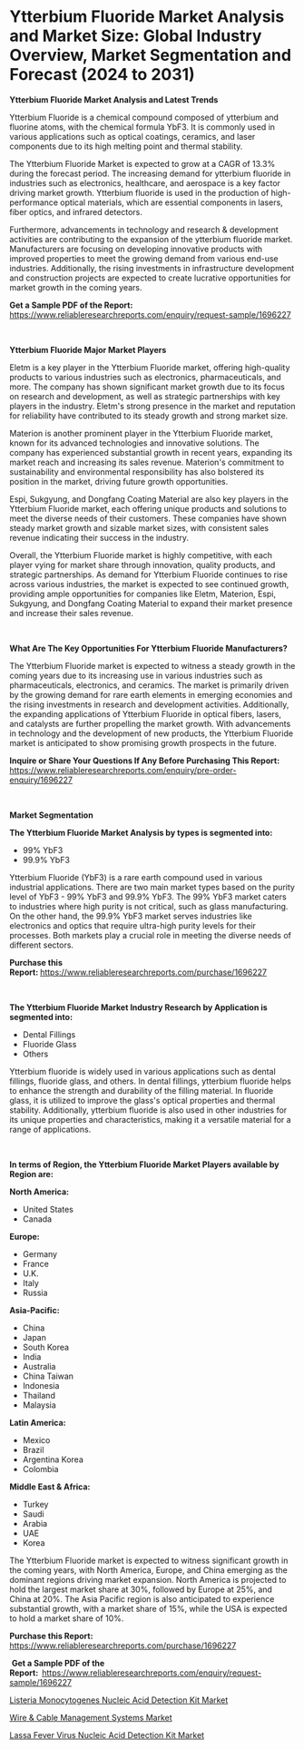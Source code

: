 <p><h1>Ytterbium Fluoride Market Analysis and Market Size: Global Industry Overview, Market Segmentation and Forecast (2024 to 2031)</h1></p><p><strong>Ytterbium Fluoride Market Analysis and Latest Trends</strong></p>
<p><p>Ytterbium Fluoride is a chemical compound composed of ytterbium and fluorine atoms, with the chemical formula YbF3. It is commonly used in various applications such as optical coatings, ceramics, and laser components due to its high melting point and thermal stability.</p><p>The Ytterbium Fluoride Market is expected to grow at a CAGR of 13.3% during the forecast period. The increasing demand for ytterbium fluoride in industries such as electronics, healthcare, and aerospace is a key factor driving market growth. Ytterbium fluoride is used in the production of high-performance optical materials, which are essential components in lasers, fiber optics, and infrared detectors.</p><p>Furthermore, advancements in technology and research & development activities are contributing to the expansion of the ytterbium fluoride market. Manufacturers are focusing on developing innovative products with improved properties to meet the growing demand from various end-use industries. Additionally, the rising investments in infrastructure development and construction projects are expected to create lucrative opportunities for market growth in the coming years.</p></p>
<p><strong>Get a Sample PDF of the Report:&nbsp;</strong> <a href="https://www.reliableresearchreports.com/enquiry/request-sample/1696227">https://www.reliableresearchreports.com/enquiry/request-sample/1696227</a></p>
<p>&nbsp;</p>
<p><strong>Ytterbium Fluoride Major Market Players</strong></p>
<p><p>Eletm is a key player in the Ytterbium Fluoride market, offering high-quality products to various industries such as electronics, pharmaceuticals, and more. The company has shown significant market growth due to its focus on research and development, as well as strategic partnerships with key players in the industry. Eletm's strong presence in the market and reputation for reliability have contributed to its steady growth and strong market size.</p><p>Materion is another prominent player in the Ytterbium Fluoride market, known for its advanced technologies and innovative solutions. The company has experienced substantial growth in recent years, expanding its market reach and increasing its sales revenue. Materion's commitment to sustainability and environmental responsibility has also bolstered its position in the market, driving future growth opportunities.</p><p>Espi, Sukgyung, and Dongfang Coating Material are also key players in the Ytterbium Fluoride market, each offering unique products and solutions to meet the diverse needs of their customers. These companies have shown steady market growth and sizable market sizes, with consistent sales revenue indicating their success in the industry.</p><p>Overall, the Ytterbium Fluoride market is highly competitive, with each player vying for market share through innovation, quality products, and strategic partnerships. As demand for Ytterbium Fluoride continues to rise across various industries, the market is expected to see continued growth, providing ample opportunities for companies like Eletm, Materion, Espi, Sukgyung, and Dongfang Coating Material to expand their market presence and increase their sales revenue.</p></p>
<p>&nbsp;</p>
<p><strong>What Are The Key Opportunities For Ytterbium Fluoride Manufacturers?</strong></p>
<p><p>The Ytterbium Fluoride market is expected to witness a steady growth in the coming years due to its increasing use in various industries such as pharmaceuticals, electronics, and ceramics. The market is primarily driven by the growing demand for rare earth elements in emerging economies and the rising investments in research and development activities. Additionally, the expanding applications of Ytterbium Fluoride in optical fibers, lasers, and catalysts are further propelling the market growth. With advancements in technology and the development of new products, the Ytterbium Fluoride market is anticipated to show promising growth prospects in the future.</p></p>
<p><strong>Inquire or Share Your Questions If Any Before Purchasing This Report:</strong> <a href="https://www.reliableresearchreports.com/enquiry/pre-order-enquiry/1696227">https://www.reliableresearchreports.com/enquiry/pre-order-enquiry/1696227</a></p>
<p>&nbsp;</p>
<p><strong>Market Segmentation</strong></p>
<p><strong>The Ytterbium Fluoride Market Analysis by types is segmented into:</strong></p>
<p><ul><li>99% YbF3</li><li>99.9% YbF3</li></ul></p>
<p><p>Ytterbium Fluoride (YbF3) is a rare earth compound used in various industrial applications. There are two main market types based on the purity level of YbF3 - 99% YbF3 and 99.9% YbF3. The 99% YbF3 market caters to industries where high purity is not critical, such as glass manufacturing. On the other hand, the 99.9% YbF3 market serves industries like electronics and optics that require ultra-high purity levels for their processes. Both markets play a crucial role in meeting the diverse needs of different sectors.</p></p>
<p><strong>Purchase this Report:&nbsp;</strong><a href="https://www.reliableresearchreports.com/purchase/1696227">https://www.reliableresearchreports.com/purchase/1696227</a></p>
<p>&nbsp;</p>
<p><strong>The Ytterbium Fluoride Market Industry Research by Application is segmented into:</strong></p>
<p><ul><li>Dental Fillings</li><li>Fluoride Glass</li><li>Others</li></ul></p>
<p><p>Ytterbium fluoride is widely used in various applications such as dental fillings, fluoride glass, and others. In dental fillings, ytterbium fluoride helps to enhance the strength and durability of the filling material. In fluoride glass, it is utilized to improve the glass's optical properties and thermal stability. Additionally, ytterbium fluoride is also used in other industries for its unique properties and characteristics, making it a versatile material for a range of applications.</p></p>
<p>&nbsp;</p>
<p><strong>In terms of Region, the Ytterbium Fluoride Market Players available by Region are:</strong></p>
<p>
    <p> <strong> North America: </strong>
        <ul>
            <li>United States</li>
            <li>Canada</li>
        </ul>
        </p> 
    <p> <strong> Europe: </strong>
        <ul>
            <li>Germany</li>
            <li>France</li>
            <li>U.K.</li>
            <li>Italy</li>
            <li>Russia</li>
        </ul>
        </p> 
    <p> <strong> Asia-Pacific: </strong>
        <ul>
            <li>China</li>
            <li>Japan</li>
            <li>South Korea</li>
            <li>India</li>
            <li>Australia</li>
            <li>China Taiwan</li>
            <li>Indonesia</li>
            <li>Thailand</li>
            <li>Malaysia</li>
        </ul>
        </p> 
    <p> <strong> Latin America: </strong>
        <ul>
            <li>Mexico</li>
            <li>Brazil</li>
            <li>Argentina Korea</li>
            <li>Colombia</li>
        </ul>
        </p> 
    <p> <strong> Middle East & Africa: </strong>
        <ul>
            <li>Turkey</li>
            <li>Saudi</li>
            <li>Arabia</li>
            <li>UAE</li>
            <li>Korea</li>
        </ul>
    </p>
    </p>
<p><p>The Ytterbium Fluoride market is expected to witness significant growth in the coming years, with North America, Europe, and China emerging as the dominant regions driving market expansion. North America is projected to hold the largest market share at 30%, followed by Europe at 25%, and China at 20%. The Asia Pacific region is also anticipated to experience substantial growth, with a market share of 15%, while the USA is expected to hold a market share of 10%.</p></p>
<p><strong>Purchase this Report: </strong><a href="https://www.reliableresearchreports.com/purchase/1696227">https://www.reliableresearchreports.com/purchase/1696227</a></p>
<p>&nbsp;<strong>Get a Sample PDF of the Report:&nbsp;&nbsp;</strong><a href="https://www.reliableresearchreports.com/enquiry/request-sample/1696227">https://www.reliableresearchreports.com/enquiry/request-sample/1696227</a></p>
<p><strong></strong></p>
<p><p><a href="https://view.publitas.com/reportprime-1/listeria-monocytogenes-nucleic-acid-detection-kit-market-a-comprehensive-report-of-its-market-share-growth-trends-2023-2030/">Listeria Monocytogenes Nucleic Acid Detection Kit Market</a></p><p><a href="https://view.publitas.com/reportprime-1/wire-cable-management-systems-market-research-report-reveals-the-latest-trends-and-opportunities-of-this-market-for-period-from-2024-2031/">Wire & Cable Management Systems Market</a></p><p><a href="https://view.publitas.com/reportprime-1/lassa-fever-virus-nucleic-acid-detection-kit-market-size-market-share-and-global-market-analysis-report-2023-2030/">Lassa Fever Virus Nucleic Acid Detection Kit Market</a></p></p>